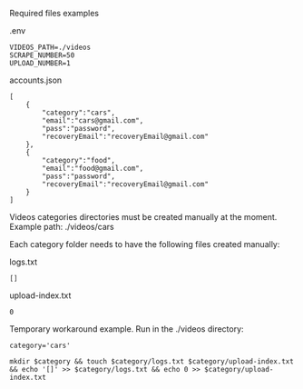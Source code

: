 Required files examples



.env

    VIDEOS_PATH=./videos
    SCRAPE_NUMBER=50
    UPLOAD_NUMBER=1



accounts.json

    [
        {
            "category":"cars",
            "email":"cars@gmail.com",
            "pass":"password",
            "recoveryEmail":"recoveryEmail@gmail.com"
        },
        {
            "category":"food",
            "email":"food@gmail.com",
            "pass":"password",
            "recoveryEmail":"recoveryEmail@gmail.com"
        }
    ]



Videos categories directories must be created manually at the moment. Example path: ./videos/cars


Each category folder needs to have the following files created manually:

logs.txt

    []

upload-index.txt

    0

Temporary workaround example. Run in the ./videos directory:

    category='cars'
    
    mkdir $category && touch $category/logs.txt $category/upload-index.txt && echo '[]' >> $category/logs.txt && echo 0 >> $category/upload-index.txt

